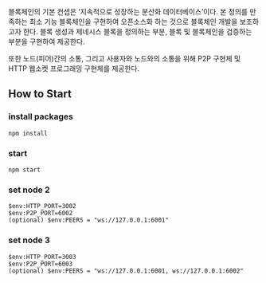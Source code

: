 블록체인의 기본 컨셉은 ‘지속적으로 성장하는 분산화 데이터베이스’이다. 본 정의를 만족하는 최소 기능 블록체인을 구현하여 오픈소스화 하는 것으로 블록체인 개발을 보조하고자 한다. 블록 생성과 제네시스 블록을 정의하는 부분, 블록 및 블록체인을 검증하는 부분을 구현하여 제공한다.      

또한 노드(피어)간의 소통, 그리고 사용자와 노드와의 소통을 위해 P2P 구현체 및 HTTP 웹소켓 프로그래밍 구현체를 제공한다.

## How to Start
### install packages
```
npm install
```
### start
```
npm start
```
### set node 2
```
$env:HTTP_PORT=3002
$env:P2P_PORT=6002
(optional) $env:PEERS = "ws://127.0.0.1:6001"
```
### set node 3
```
$env:HTTP_PORT=3003
$env:P2P_PORT=6003
(optional) $env:PEERS = "ws://127.0.0.1:6001, ws://127.0.0.1:6002"
```
